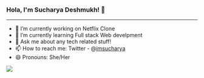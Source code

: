 ### Hola, I'm Sucharya Deshmukh! 👋
<hr>
<!-- <img src="20220506_134221.jpg" width="800" height="800"/> -->

- 🔭 I’m currently working on Netflix Clone
- 🌱 I’m currently learning Full stack Web develpment                                                                                                                     
- 💬 Ask me about any tech related stuff!
- 📫 How to reach me:  Twitter - @[imsucharya](https://twitter.com/imsucharya)
- 😄 Pronouns: She/Her

<img src ="https://github-readme-stats.vercel.app/api?username=imsucharya&&show_icons=true&title_color=ffffff&icon_color=bb2acf&text_color=daf7dc&bg_color=0d1117"/>

